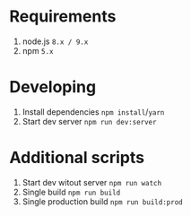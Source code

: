 # Requirements
1. node.js `8.x / 9.x`
2. npm `5.x`

# Developing
1. Install dependencies ```npm install```/```yarn```
2. Start dev server ```npm run dev:server```

# Additional scripts
1. Start dev witout server ```npm run watch```
2. Single build ```npm run build```
3. Single production build ```npm run build:prod```



